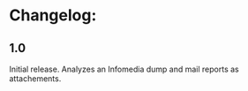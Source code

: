 Changelog:
===

1.0
---

Initial release.  Analyzes an Infomedia dump and mail reports as attachements.
